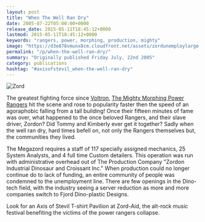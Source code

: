 ```yaml
---
layout: post
title: "When The Well Ran Dry"
date: 2005-07-22T05:00:00+0000
release_date: 2015-05-11T18:45:12+0000
lastmod: 2015-05-11T18:45:12+0000
keywords: "rangers, power, morphing, production, mighty"
image: "https://d3e878vmunx8cm.cloudfront.net/assets/zordunemploylarge.jpg"
permalink: "/p/when-the-well-ran-dry/"
summary: "Originally published Friday July, 22nd 2005"
category: publications
hashtag: "#axisofstevil_when-the-well-ran-dry"
---
```


[id_1]: https://d3e878vmunx8cm.cloudfront.net/assets/zordunemploylarge.jpg "Zord"
![Zord][id_1]

The greatest fighting force since [Voltron](http://www.voltronforce.com/ "Voltron"), [The Mighty Morphing Power Rangers](http://www.answers.com/topic/power-rangers "The Mighty Morphing Power Rangers") hit the scene and rose to popularity faster then the speed of an agoraphobic falling from a tall building! Once their fifteen minutes of fame was over, what happened to the once beloved Rangers, and their slave driver, Zordon? Did Tommy and Kimberly ever get it together? Sadly when the well ran dry, hard times befell on, not only the Rangers themselves but, the communities they lived.

The Megazord requires a staff of 117 specially assigned mechanics, 25 System Analysts, and 4 full time Custom detailers. This operation was run with administrative overhead out of The Production Company "Zordon Industrial Dinosaur and Croissant Inc." When production could no longer continue do to lack of funding, an entire community of people was condemned to the unemployment line. There are few openings in the Dino-tech field, with the industry seeing a server reduction as more and more companies switch to Fjord Dino-plastic Designs.

Look for an Axis of Stevil T-shirt Pavilion at Zord-Aid, the alt-rock music festival benefiting the victims of the power rangers collapse.
